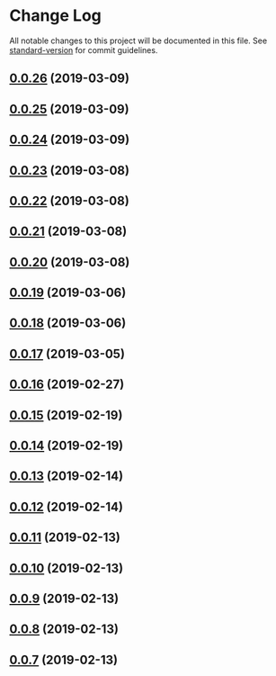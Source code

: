 # Change Log

All notable changes to this project will be documented in this file. See [standard-version](https://github.com/conventional-changelog/standard-version) for commit guidelines.

<a name="0.0.26"></a>
## [0.0.26](https://github.com/geocodio/lightning-maps/compare/v0.0.25...v0.0.26) (2019-03-09)



<a name="0.0.25"></a>
## [0.0.25](https://github.com/geocodio/lightning-maps/compare/v0.0.24...v0.0.25) (2019-03-09)



<a name="0.0.24"></a>
## [0.0.24](https://github.com/geocodio/lightning-maps/compare/v0.0.23...v0.0.24) (2019-03-09)



<a name="0.0.23"></a>
## [0.0.23](https://github.com/geocodio/lightning-maps/compare/v0.0.22...v0.0.23) (2019-03-08)



<a name="0.0.22"></a>
## [0.0.22](https://github.com/geocodio/lightning-maps/compare/v0.0.21...v0.0.22) (2019-03-08)



<a name="0.0.21"></a>
## [0.0.21](https://github.com/geocodio/lightning-maps/compare/v0.0.20...v0.0.21) (2019-03-08)



<a name="0.0.20"></a>
## [0.0.20](https://github.com/geocodio/lightning-maps/compare/v0.0.19...v0.0.20) (2019-03-08)



<a name="0.0.19"></a>
## [0.0.19](https://github.com/geocodio/lightning-maps/compare/v0.0.18...v0.0.19) (2019-03-06)



<a name="0.0.18"></a>
## [0.0.18](https://github.com/geocodio/lightning-maps/compare/v0.0.17...v0.0.18) (2019-03-06)



<a name="0.0.17"></a>
## [0.0.17](https://github.com/geocodio/lightning-maps/compare/v0.0.16...v0.0.17) (2019-03-05)



<a name="0.0.16"></a>
## [0.0.16](https://github.com/geocodio/lightning-maps/compare/v0.0.15...v0.0.16) (2019-02-27)



<a name="0.0.15"></a>
## [0.0.15](https://github.com/geocodio/lightning-maps/compare/v0.0.14...v0.0.15) (2019-02-19)



<a name="0.0.14"></a>
## [0.0.14](https://github.com/geocodio/lightning-maps/compare/v0.0.13...v0.0.14) (2019-02-19)



<a name="0.0.13"></a>
## [0.0.13](https://github.com/geocodio/lightning-maps/compare/v0.0.12...v0.0.13) (2019-02-14)



<a name="0.0.12"></a>
## [0.0.12](https://github.com/geocodio/lightning-maps/compare/v0.0.11...v0.0.12) (2019-02-14)



<a name="0.0.11"></a>
## [0.0.11](https://github.com/geocodio/lightning-maps/compare/v0.0.10...v0.0.11) (2019-02-13)



<a name="0.0.10"></a>
## [0.0.10](https://github.com/geocodio/lightning-maps/compare/v0.0.9...v0.0.10) (2019-02-13)



<a name="0.0.9"></a>
## [0.0.9](https://github.com/geocodio/lightning-maps/compare/v0.0.8...v0.0.9) (2019-02-13)



<a name="0.0.8"></a>
## [0.0.8](https://github.com/geocodio/lightning-maps/compare/v0.0.7...v0.0.8) (2019-02-13)



<a name="0.0.7"></a>
## [0.0.7](https://github.com/geocodio/lightning-maps/compare/v0.0.6...v0.0.7) (2019-02-13)

